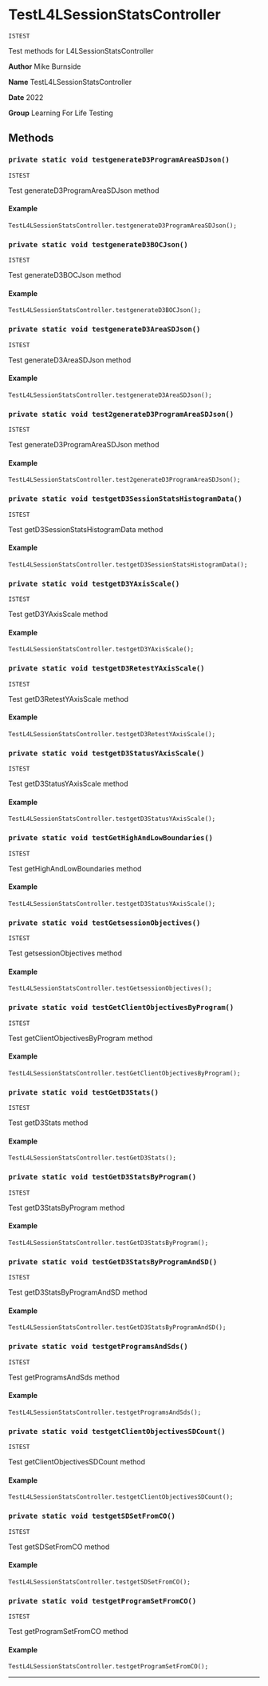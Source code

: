 # TestL4LSessionStatsController

`ISTEST`

Test methods for L4LSessionStatsController


**Author** Mike Burnside


**Name** TestL4LSessionStatsController


**Date** 2022


**Group** Learning For Life Testing

## Methods
### `private static void testgenerateD3ProgramAreaSDJson()`

`ISTEST`

Test generateD3ProgramAreaSDJson method

#### Example
```apex
TestL4LSessionStatsController.testgenerateD3ProgramAreaSDJson();
```


### `private static void testgenerateD3BOCJson()`

`ISTEST`

Test generateD3BOCJson method

#### Example
```apex
TestL4LSessionStatsController.testgenerateD3BOCJson();
```


### `private static void testgenerateD3AreaSDJson()`

`ISTEST`

Test generateD3AreaSDJson method

#### Example
```apex
TestL4LSessionStatsController.testgenerateD3AreaSDJson();
```


### `private static void test2generateD3ProgramAreaSDJson()`

`ISTEST`

Test generateD3ProgramAreaSDJson method

#### Example
```apex
TestL4LSessionStatsController.test2generateD3ProgramAreaSDJson();
```


### `private static void testgetD3SessionStatsHistogramData()`

`ISTEST`

Test getD3SessionStatsHistogramData method

#### Example
```apex
TestL4LSessionStatsController.testgetD3SessionStatsHistogramData();
```


### `private static void testgetD3YAxisScale()`

`ISTEST`

Test getD3YAxisScale method

#### Example
```apex
TestL4LSessionStatsController.testgetD3YAxisScale();
```


### `private static void testgetD3RetestYAxisScale()`

`ISTEST`

Test getD3RetestYAxisScale method

#### Example
```apex
TestL4LSessionStatsController.testgetD3RetestYAxisScale();
```


### `private static void testgetD3StatusYAxisScale()`

`ISTEST`

Test getD3StatusYAxisScale method

#### Example
```apex
TestL4LSessionStatsController.testgetD3StatusYAxisScale();
```


### `private static void testGetHighAndLowBoundaries()`

`ISTEST`

Test getHighAndLowBoundaries method

#### Example
```apex
TestL4LSessionStatsController.testgetD3StatusYAxisScale();
```


### `private static void testGetsessionObjectives()`

`ISTEST`

Test getsessionObjectives method

#### Example
```apex
TestL4LSessionStatsController.testGetsessionObjectives();
```


### `private static void testGetClientObjectivesByProgram()`

`ISTEST`

Test getClientObjectivesByProgram method

#### Example
```apex
TestL4LSessionStatsController.testGetClientObjectivesByProgram();
```


### `private static void testGetD3Stats()`

`ISTEST`

Test getD3Stats method

#### Example
```apex
TestL4LSessionStatsController.testGetD3Stats();
```


### `private static void testGetD3StatsByProgram()`

`ISTEST`

Test getD3StatsByProgram method

#### Example
```apex
TestL4LSessionStatsController.testGetD3StatsByProgram();
```


### `private static void testGetD3StatsByProgramAndSD()`

`ISTEST`

Test getD3StatsByProgramAndSD method

#### Example
```apex
TestL4LSessionStatsController.testGetD3StatsByProgramAndSD();
```


### `private static void testgetProgramsAndSds()`

`ISTEST`

Test getProgramsAndSds method

#### Example
```apex
TestL4LSessionStatsController.testgetProgramsAndSds();
```


### `private static void testgetClientObjectivesSDCount()`

`ISTEST`

Test getClientObjectivesSDCount method

#### Example
```apex
TestL4LSessionStatsController.testgetClientObjectivesSDCount();
```


### `private static void testgetSDSetFromCO()`

`ISTEST`

Test getSDSetFromCO method

#### Example
```apex
TestL4LSessionStatsController.testgetSDSetFromCO();
```


### `private static void testgetProgramSetFromCO()`

`ISTEST`

Test getProgramSetFromCO method

#### Example
```apex
TestL4LSessionStatsController.testgetProgramSetFromCO();
```


---
